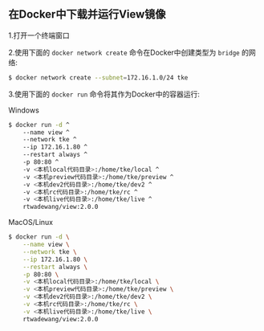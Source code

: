 
## 在Docker中下载并运行View镜像

1.打开一个终端窗口

2.使用下面的 `docker network create` 命令在Docker中创建类型为 `bridge` 的网络:
```sh
$ docker network create --subnet=172.16.1.0/24 tke
```

3.使用下面的 `docker run` 命令将其作为Docker中的容器运行:

Windows
```sh
$ docker run -d ^
    --name view ^
    --network tke ^
    --ip 172.16.1.80 ^
    --restart always ^
    -p 80:80 ^
    -v <本机local代码目录>:/home/tke/local ^
    -v <本机preview代码目录>:/home/tke/preview ^
    -v <本机dev2代码目录>:/home/tke/dev2 ^
    -v <本机rc代码目录>:/home/tke/rc ^
    -v <本机live代码目录>:/home/tke/live ^
    rtwadewang/view:2.0.0
```

MacOS/Linux
```sh
$ docker run -d \
    --name view \
    --network tke \
    --ip 172.16.1.80 \
    --restart always \
    -p 80:80 \
    -v <本机local代码目录>:/home/tke/local \
    -v <本机preview代码目录>:/home/tke/preview \
    -v <本机dev2代码目录>:/home/tke/dev2 \
    -v <本机rc代码目录>:/home/tke/rc \
    -v <本机live代码目录>:/home/tke/live \
    rtwadewang/view:2.0.0
```
